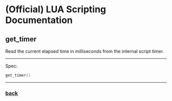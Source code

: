 
# (Official) LUA Scripting Documentation

## get_timer

Read the current elapsed time in milliseconds from the internal script timer.

___

Spec:

```lua
get_timer()
```

___

### [back](../getters)
